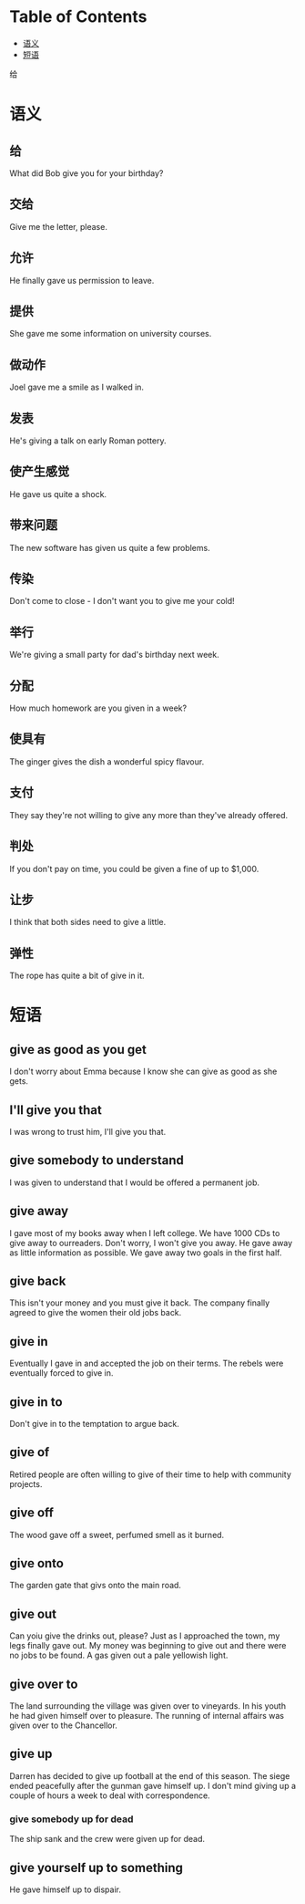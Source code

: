 
# Table of Contents

-   [语义](#orge492f4d)
-   [短语](#org245909b)

给


<a id="orge492f4d"></a>

# 语义


## 给

What did Bob give you for your birthday?


## 交给

Give me the letter, please.


## 允许

He finally gave us permission to leave.


## 提供

She gave me some information on university courses.


## 做动作

Joel gave me a smile as I walked in.


## 发表

He's giving a talk on early Roman pottery.


## 使产生感觉

He gave us quite a shock.


## 带来问题

The new software has given us quite a few problems.


## 传染

Don't come to close - I don't want you to give me your cold!


## 举行

We're giving a small party for dad's birthday next week.


## 分配

How much homework are you given in a week?


## 使具有

The ginger gives the dish a wonderful spicy flavour.


## 支付

They say they're not willing to give any more than they've already offered.


## 判处

If you don't pay on time, you could be given a fine of up to $1,000.


## 让步

I think that both sides need to give a little.


## 弹性

The rope has quite a bit of give in it.


<a id="org245909b"></a>

# 短语


## give as good as you get

I don't worry about Emma because I know she can give as good as she gets.


## I'll give you that

I was wrong to trust him, I'll give you that.


## give somebody to understand

I was given to understand that I would be offered a permanent job.


## give away

I gave most of my books away when I left college.
We have 1000 CDs to give away to ourreaders.
Don't worry, I won't give you away.
He gave away as little information as possible.
We gave away two goals in the first half.


## give back

This isn't your money and you must give it back.
The company finally agreed to give the women their old jobs back.


## give in

Eventually I gave in and accepted the job on their terms.
The rebels were eventually forced to give in.


## give in to

Don't give in to the temptation to argue back.


## give of

Retired people are often willing to give of their time to help with community projects.


## give off

The wood gave off a sweet, perfumed smell as it burned.


## give onto

The garden gate that givs onto the main road.


## give out

Can yoiu give the drinks out, please?
Just as I approached the town, my legs finally gave out.
My money was beginning to give out and there were no jobs to be found.
A gas given out a pale yellowish light.


## give over to

The land surrounding the village was given over to vineyards.
In his youth he had given himself over to pleasure.
The running of internal affairs was given over to the Chancellor.


## give up

Darren has decided to give up football at the end of this season.
The siege ended peacefully after the gunman gave himself up.
I don't mind giving up a couple of hours a week to deal with correspondence.


### give somebody up for dead

The ship sank and the crew were given up for dead.


## give yourself up to something

He gave himself up to dispair.

